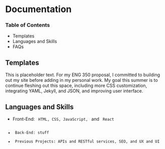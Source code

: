 # Documentation
### Table of Contents 
<ul> 
	<li> Templates </li> 
	<li> Languages and Skills </li> 
	<li> FAQs </li>
</ul>

## Templates 
This is placeholder text. For my ENG 350 proposal, I committed to building out my site before adding in my personal work. My goal this summer is to continue fleshing out this space, including more CSS customization, integrating YAML, Jekyll, and JSON, and improving user interface. 
## Languages and Skills 
<ul>
	<li> Front-End: <code> HTML, CSS, JavaScript, </code> and <code> React </code.> </li>
	<li> Back-End: stuff
	<li> Previous Projects: APIs and RESTful services, SEO, and UX and UI